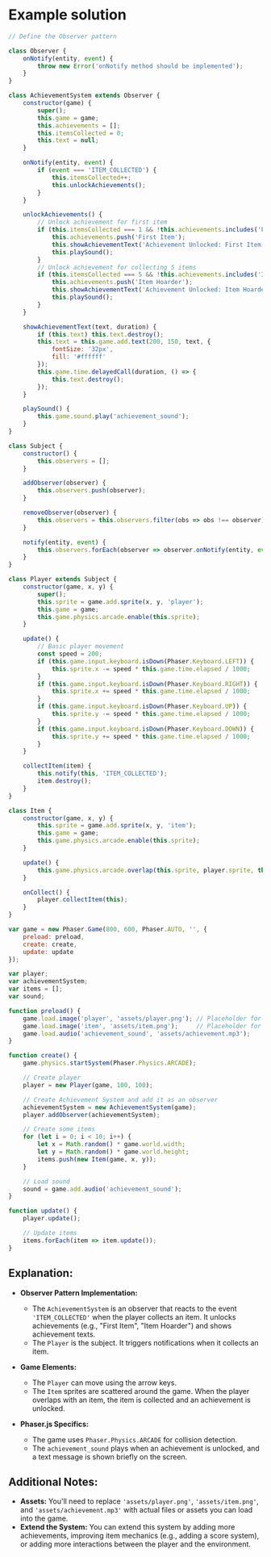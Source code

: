 # Example solution

```js
// Define the Observer pattern

class Observer {
    onNotify(entity, event) {
        throw new Error('onNotify method should be implemented');
    }
}

class AchievementSystem extends Observer {
    constructor(game) {
        super();
        this.game = game;
        this.achievements = [];
        this.itemsCollected = 0;
        this.text = null;
    }

    onNotify(entity, event) {
        if (event === 'ITEM_COLLECTED') {
            this.itemsCollected++;
            this.unlockAchievements();
        }
    }

    unlockAchievements() {
        // Unlock achievement for first item
        if (this.itemsCollected === 1 && !this.achievements.includes('First Item')) {
            this.achievements.push('First Item');
            this.showAchievementText('Achievement Unlocked: First Item', 2000);
            this.playSound();
        }
        // Unlock achievement for collecting 5 items
        if (this.itemsCollected === 5 && !this.achievements.includes('Item Hoarder')) {
            this.achievements.push('Item Hoarder');
            this.showAchievementText('Achievement Unlocked: Item Hoarder', 2000);
            this.playSound();
        }
    }

    showAchievementText(text, duration) {
        if (this.text) this.text.destroy();
        this.text = this.game.add.text(200, 150, text, {
            fontSize: '32px',
            fill: '#ffffff'
        });
        this.game.time.delayedCall(duration, () => {
            this.text.destroy();
        });
    }

    playSound() {
        this.game.sound.play('achievement_sound');
    }
}

class Subject {
    constructor() {
        this.observers = [];
    }

    addObserver(observer) {
        this.observers.push(observer);
    }

    removeObserver(observer) {
        this.observers = this.observers.filter(obs => obs !== observer);
    }

    notify(entity, event) {
        this.observers.forEach(observer => observer.onNotify(entity, event));
    }
}

class Player extends Subject {
    constructor(game, x, y) {
        super();
        this.sprite = game.add.sprite(x, y, 'player');
        this.game = game;
        this.game.physics.arcade.enable(this.sprite);
    }

    update() {
        // Basic player movement
        const speed = 200;
        if (this.game.input.keyboard.isDown(Phaser.Keyboard.LEFT)) {
            this.sprite.x -= speed * this.game.time.elapsed / 1000;
        }
        if (this.game.input.keyboard.isDown(Phaser.Keyboard.RIGHT)) {
            this.sprite.x += speed * this.game.time.elapsed / 1000;
        }
        if (this.game.input.keyboard.isDown(Phaser.Keyboard.UP)) {
            this.sprite.y -= speed * this.game.time.elapsed / 1000;
        }
        if (this.game.input.keyboard.isDown(Phaser.Keyboard.DOWN)) {
            this.sprite.y += speed * this.game.time.elapsed / 1000;
        }
    }

    collectItem(item) {
        this.notify(this, 'ITEM_COLLECTED');
        item.destroy();
    }
}

class Item {
    constructor(game, x, y) {
        this.sprite = game.add.sprite(x, y, 'item');
        this.game = game;
        this.game.physics.arcade.enable(this.sprite);
    }

    update() {
        this.game.physics.arcade.overlap(this.sprite, player.sprite, this.onCollect.bind(this));
    }

    onCollect() {
        player.collectItem(this);
    }
}

var game = new Phaser.Game(800, 600, Phaser.AUTO, '', {
    preload: preload,
    create: create,
    update: update
});

var player;
var achievementSystem;
var items = [];
var sound;

function preload() {
    game.load.image('player', 'assets/player.png'); // Placeholder for player image
    game.load.image('item', 'assets/item.png');     // Placeholder for item image
    game.load.audio('achievement_sound', 'assets/achievement.mp3');
}

function create() {
    game.physics.startSystem(Phaser.Physics.ARCADE);

    // Create player
    player = new Player(game, 100, 100);

    // Create Achievement System and add it as an observer
    achievementSystem = new AchievementSystem(game);
    player.addObserver(achievementSystem);

    // Create some items
    for (let i = 0; i < 10; i++) {
        let x = Math.random() * game.world.width;
        let y = Math.random() * game.world.height;
        items.push(new Item(game, x, y));
    }

    // Load sound
    sound = game.add.audio('achievement_sound');
}

function update() {
    player.update();

    // Update items
    items.forEach(item => item.update());
}
```

## Explanation:

- **Observer Pattern Implementation:**
  - The `AchievementSystem` is an observer that reacts to the event `'ITEM_COLLECTED'` when the player collects an item. It unlocks achievements (e.g., "First Item", "Item Hoarder") and shows achievement texts.
  - The `Player` is the subject. It triggers notifications when it collects an item.

- **Game Elements:**
  - The `Player` can move using the arrow keys.
  - The `Item` sprites are scattered around the game. When the player overlaps with an item, the item is collected and an achievement is unlocked.

- **Phaser.js Specifics:**
  - The game uses `Phaser.Physics.ARCADE` for collision detection.
  - The `achievement_sound` plays when an achievement is unlocked, and a text message is shown briefly on the screen.

## Additional Notes:

- **Assets:** You'll need to replace `'assets/player.png'`, `'assets/item.png'`, and `'assets/achievement.mp3'` with actual files or assets you can load into the game.
- **Extend the System:** You can extend this system by adding more achievements, improving item mechanics (e.g., adding a score system), or adding more interactions between the player and the environment.
